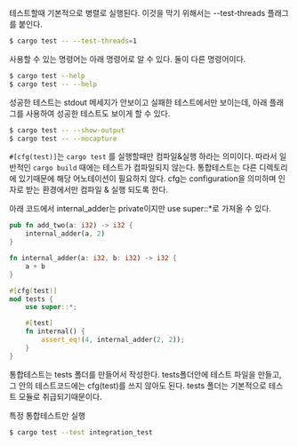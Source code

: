 테스트할때 기본적으로 병렬로 실행된다.
이것을 막기 위해서는 --test-threads 플래그를 붙인다.

```bash
$ cargo test -- --test-threads=1
```

사용할 수 있는 명령어는 아래 명령어로 알 수 있다.
둘이 다른 명령어이다.

```bash
$ cargo test --help
$ cargo test -- --help
```

성공한 테스트는 stdout 메세지가 안보이고 실패한 테스트에서만 보이는데, 아래 플래그를 사용하여 성공한 테스트도 보이게 할 수 있다.

```bash
$ cargo test -- --show-output
$ cargo test -- --nocapture
```

`#[cfg(test)]`는 `cargo test` 를 실행할때만 컴파일&실행 하라는 의미이다.
따라서 일반적인 `cargo build` 때에는 테스트가 컴파일되지 않는다. 통합테스트는 다른 디렉토리에 있기때문에 해당 어노테이션이 필요하지 않다.
cfg는 configuration을 의미하며 인자로 받는 환경에서만 컴파일 & 실행 되도록 한다.

아래 코드에서 internal_adder는 private이지만 use super::\*로 가져올 수 있다.

```rust
pub fn add_two(a: i32) -> i32 {
    internal_adder(a, 2)
}

fn internal_adder(a: i32, b: i32) -> i32 {
    a + b
}

#[cfg(test)]
mod tests {
    use super::*;

    #[test]
    fn internal() {
        assert_eq!(4, internal_adder(2, 2));
    }
}
```

통합테스트는 tests 폴더를 만들어서 작성한다.
tests폴더안에 테스트 파일을 만들고, 그 안의 테스트코드에는 cfg(test)를 쓰지 않아도 된다. tests 폴더는 기본적으로 테스트 모듈로 취급되기때문이다.

특정 통합테스트만 실행

```bash
$ cargo test --test integration_test
```
